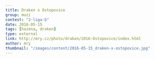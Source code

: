 ```yaml
---
title: Draken x Ostopovice
group: muzi
contest: "2-liga-b"
date: 2016-05-15
tags: [hazena, draken]
type: external
link: http://mry.cz/photo/draken/2016-Ostopovice/index.html
author: mry
thumbnail: "/images/content/2016-05-15_draken-x-ostopovice.jpg"
---
```

